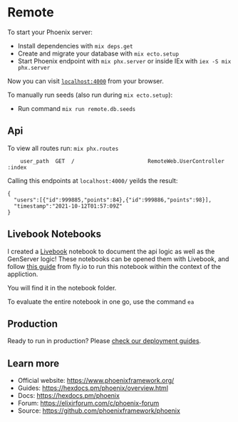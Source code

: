 # Remote

To start your Phoenix server:

  * Install dependencies with `mix deps.get`
  * Create and migrate your database with `mix ecto.setup`
  * Start Phoenix endpoint with `mix phx.server` or inside IEx with `iex -S mix phx.server`

Now you can visit [`localhost:4000`](http://localhost:4000) from your browser.

To manually run seeds (also run during `mix ecto.setup`):
  * Run command `mix run remote.db.seeds`

## Api

To view all routes run: `mix phx.routes`

```
    user_path  GET  /                       RemoteWeb.UserController :index
```

Calling this endpoints at `localhost:4000/` yeilds the result:

```
{
  "users":[{"id":999885,"points":84},{"id":999886,"points":98}], 
  "timestamp":"2021-10-12T01:57:09Z"
}
```


## Livebook Notebooks
I created a [Livebook](https://github.com/elixir-nx/livebook) notebook to document the api logic as well as the GenServer logic!
These notebooks can be opened them with Livebook, and follow [this guide](https://fly.io/blog/livebook-for-app-documentation/) from fly.io to run this notebook within the context of the appliction.

You will find it in the notebook folder.

To evaluate the entire notebook in one go, use the command `ea`

## Production
Ready to run in production? Please [check our deployment guides](https://hexdocs.pm/phoenix/deployment.html).

## Learn more

  * Official website: https://www.phoenixframework.org/
  * Guides: https://hexdocs.pm/phoenix/overview.html
  * Docs: https://hexdocs.pm/phoenix
  * Forum: https://elixirforum.com/c/phoenix-forum
  * Source: https://github.com/phoenixframework/phoenix
